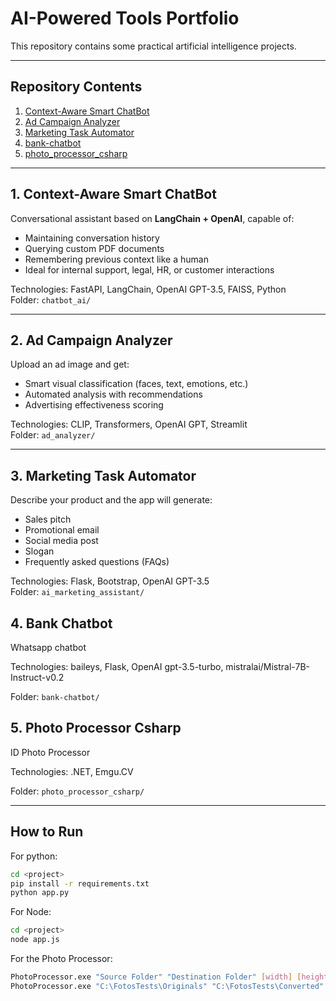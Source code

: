 
# AI-Powered Tools Portfolio

This repository contains some practical artificial intelligence projects.

---

## Repository Contents

1. [Context-Aware Smart ChatBot](#1-context-aware-smart-chatbot)
2. [Ad Campaign Analyzer](#2-ad-campaign-analyzer)
3. [Marketing Task Automator](#3-marketing-task-automator)
4. [bank-chatbot](#4-bank-chatbot)
5. [photo_processor_csharp](#5-photo-processor-csharp)

---

## 1. Context-Aware Smart ChatBot

Conversational assistant based on **LangChain + OpenAI**, capable of:
- Maintaining conversation history
- Querying custom PDF documents
- Remembering previous context like a human
- Ideal for internal support, legal, HR, or customer interactions

Technologies: FastAPI, LangChain, OpenAI GPT-3.5, FAISS, Python  
Folder: `chatbot_ai/`

---

## 2. Ad Campaign Analyzer

Upload an ad image and get:
- Smart visual classification (faces, text, emotions, etc.)
- Automated analysis with recommendations
- Advertising effectiveness scoring

Technologies: CLIP, Transformers, OpenAI GPT, Streamlit  
Folder: `ad_analyzer/`

---

## 3. Marketing Task Automator

Describe your product and the app will generate:
- Sales pitch
- Promotional email
- Social media post
- Slogan
- Frequently asked questions (FAQs)

Technologies: Flask, Bootstrap, OpenAI GPT-3.5  
Folder: `ai_marketing_assistant/`

## 4. Bank Chatbot

Whatsapp chatbot

Technologies: baileys, Flask, OpenAI gpt-3.5-turbo, mistralai/Mistral-7B-Instruct-v0.2

Folder: `bank-chatbot/`

## 5. Photo Processor Csharp

ID Photo Processor

Technologies: .NET, Emgu.CV

Folder: `photo_processor_csharp/`

---

## How to Run

For python:

```bash
cd <project>
pip install -r requirements.txt
python app.py
```

For Node:

```bash
cd <project>
node app.js
```

For the Photo Processor:

```bash
PhotoProcessor.exe "Source Folder" "Destination Folder" [width] [height] [dpi]
PhotoProcessor.exe "C:\FotosTests\Originals" "C:\FotosTests\Converted" 400 400 72
```


